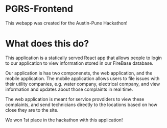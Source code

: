 # PGRS-Frontend
This webapp was created for the Austin-Pune Hackathon! 

# What does this do? 
This application is a statically served React app that allows people to login to our application to view information stored in our FireBase database. 

Our application is has two componenets, the web application, and the mobile application. The mobile application allows users to file issues with their utility companies, e.g. water company, electrical company, and view information and updates about those complaints in real time.

The web application is meant for service provdiders to view these complaints, and send technicians directly to the locations based on how close they are to the site.

We won 1st place in the hackathon with this application!
